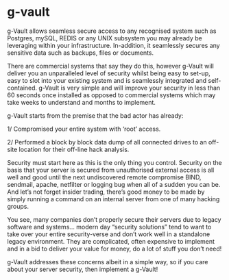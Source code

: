 # g-vault
g-Vault allows seamless secure access to any recognised system such as Postgres, mySQL, REDIS or any UNIX subsystem you may already
be leveraging within your infrastructure. In-addition, it seamlessly secures any sensitive data such as backups, files or documents.

There are commercial systems that say they do this, however g-Vault will deliver you an unparalleled level of security whilst being
easy to set-up, easy to slot into your existing system and is seamlessly integrated and self-contained. g-Vault is very simple and 
will improve your security in less than 60 seconds once installed as opposed to commercial systems which may take weeks to understand
and months to implement.

g-Vault starts from the premise that the bad actor has already:

  1/ Compromised your entire system with ‘root’ access.
  
  2/ Performed a block by block data dump of all connected drives to an off-site location for their off-line hack analysis.

Security must start here as this is the only thing you control. Security on the basis that your server is secured from unauthorised
external access is all well and good until the next undiscovered remote compromise BIND, sendmail, apache, netfilter or logging bug
when all of a sudden you can be. And let’s not forget insider trading, there’s good money to be made by simply running a command on
an internal server from one of many hacking groups.

You see, many companies don’t properly secure their servers due to legacy software and systems… modern day “security solutions” tend
to want to take over your entire security-verse and don’t work well in a standalone legacy environment. They are complicated, often
expensive to implement and in a bid to deliver your value for money, do a lot of stuff you don’t need!

g-Vault addresses these concerns albeit in a simple way, so if you care about your server security, then implement a g-Vault!
